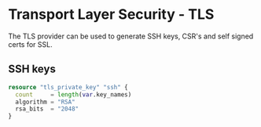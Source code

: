 # Transport Layer Security - TLS

The TLS provider can be used to generate SSH keys, CSR's and self signed certs for SSL.

## SSH keys

```terraform
resource "tls_private_key" "ssh" {
  count     = length(var.key_names)
  algorithm = "RSA"
  rsa_bits  = "2048"
}
```
